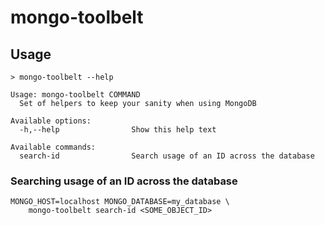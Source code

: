 # mongo-toolbelt

## Usage

```
> mongo-toolbelt --help

Usage: mongo-toolbelt COMMAND
  Set of helpers to keep your sanity when using MongoDB

Available options:
  -h,--help                Show this help text

Available commands:
  search-id                Search usage of an ID across the database
```

### Searching usage of an ID across the database

```
MONGO_HOST=localhost MONGO_DATABASE=my_database \
	mongo-toolbelt search-id <SOME_OBJECT_ID>
```
